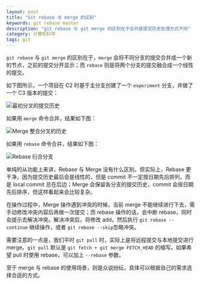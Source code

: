 ```yaml
---
layout: post
title: "Git rebase 与 merge 的区别"
keywords: git rebase master
description: "git rebase 与 git merge 的区别在于合并是提交历史处理方式不同"
category: 计算机科学
tags: git
---
```


`git rebase` 与 `git merge` 的区别在于，`merge` 会将不同分支的提交合并成一个新的节点，之前的提交分开显示；而 `rebase` 则是将两个分支的提交融合成一个线性的提交。

如下图所示，一个项目在 C2 时基于主分支创建了一个 `experiment` 分支，并做了一个 C3 版本的提交：

![ 最初分叉的提交历史](http://static.konghy.cn/xlwb/imgs/wx2/mw690/c3c88275jw1f2h5vcke78j208m06tjrh.jpg)

如果用 `merge` 命令合并，结果如下图：

![Merge 整合分叉的历史](http://static.konghy.cn/xlwb/imgs/wx2/mw690/c3c88275jw1f2h5vh822oj20au06owen.jpg)

如果用 `rebase` 命令合并，结果如下图：

![Rebase 衍合分支](http://static.konghy.cn/xlwb/imgs/wx2/mw690/c3c88275jw1f2h5vl2v6zj20au055wem.jpg)

单纯的从功能上来讲，Rebase 与 Merge 没有什么区别。但实际上，Rebase 更干净，因为提交历史最后会是线性的，但是 commit 不一定按日期先后排列，而是 local commit 总在后边；Merge 会保留各分支的提交历史，commit 会按日期先后排序，但这样看起来会比较复杂。

在操作过程中，Merge 操作遇到冲突的时候，当前 merge 不能继续进行下去，需手动修改冲突内容后再做一次提交；而 rebase 操作的话，会中断 rebase，同时会提示去解决冲突。解决冲突后，将修改 add，然后执行 `git rebase --continue` 继续操作，或者 `git rebase --skip`忽略冲突。

需要注意的一点是，我们平时 `git pull` 时，实际上是将远程提交与本地提交进行 merge。`git pull` 默认是 `git fetch + git merge FETCH_HEAD` 的缩写。如果希望 pull 时使用 rebase，可以加上 `--rebase` 参数。

至于 merge 与 rebase 的使用场景，则是众说纷纭，具体可以根据自己的需求选择合适的方式。
